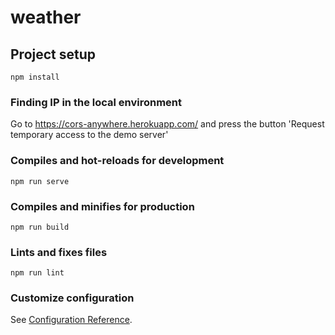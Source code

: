# weather

## Project setup
```
npm install
```

### Finding IP in the local environment

Go to https://cors-anywhere.herokuapp.com/ and press the button 'Request temporary access to the demo server'

### Compiles and hot-reloads for development
```
npm run serve
```

### Compiles and minifies for production
```
npm run build
```

### Lints and fixes files
```
npm run lint
```

### Customize configuration
See [Configuration Reference](https://cli.vuejs.org/config/).
